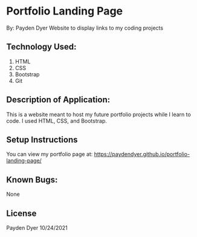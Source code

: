 # Portfolio Landing Page
By: Payden Dyer
Website to display links to my coding projects 

## Technology Used:

1. HTML
2. CSS
3. Bootstrap
4. Git

## Description of Application:
This is a website meant to host my future portfolio projects while I learn to code. I used HTML, CSS, and Bootstrap.

## Setup Instructions
You can view my portfolio page at: https://paydendyer.github.io/portfolio-landing-page/

## Known Bugs:
None

## License
Payden Dyer 10/24/2021
